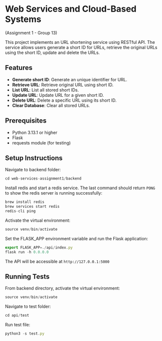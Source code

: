 # Web Services and Cloud-Based Systems

(Assignment 1 - Group 13)

This project implements an URL shortening service using RESTful API. The service allows users generate a short ID for URLs, retrieve the original URLs using the short ID, update and delete the URLs.

## Features

- **Generate short ID**: Generate an unique identifier for URL.
- **Retrieve URL**: Retrieve original URL using short ID.
- **List URL**: List all stored short IDs.
- **Update URL**: Update URL for a given short ID.
- **Delete URL**: Delete a specific URL using its short ID.
- **Clear Database**: Clear all stored URLs.

## Prerequisites

- Python 3.13.1 or higher
- Flask
- requests module (for testing)

## Setup Instructions

Navigate to backend folder:

```jsx
cd web-services-assignment1/backend
```

Install redis and start a redis service. The last command should return `PONG` to show the redis server is running successfully:

```jsx
brew install redis
brew services start redis
redis-cli ping
```

Activate the virtual environment:

```jsx
source venv/bin/activate
```

Set the FLASK_APP environment variable and run the Flask application:

```jsx
export FLASK_APP=./api/index.py
flask run -h 0.0.0.0
```

The API will be accessible at `http://127.0.0.1:5000`

## Running Tests

From backend directory, activate the virtual environment:

```jsx
source venv/bin/activate
```

Navigate to test folder:

```jsx
cd api/test
```

Run test file:

```jsx
python3 -s test.py
```
